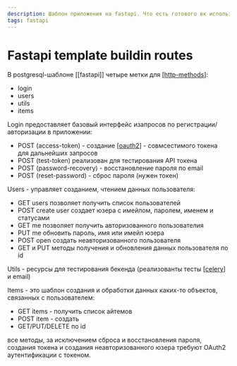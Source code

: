```yaml
---
description: Шаблон приложения на fastapi. Что есть готового вк использованию
tags: fastapi
---
```

# Fastapi template buildin routes

В postgresql-шаблоне [[fastapi]] четыре метки для [[http-methods]]:

- login
- users
- utils
- items

Login предоставляет базовый интерфейс изапросов по регистрации/авторизации в приложении:

- POST (access-token) - создание [[oauth2]] - совмсестимого токена для дальнейших запросов
- POST (test-token) реализован для тестирования API токена
- POST (password-recovery) - восстановление пароля по email
- POST (reset-password) - сброс пароля (нужен токен)

Users - управляет созданием, чтением данных пользователя:

- GET users позволяет получить список пользователей
- POST create user создает юзера с имейлом, паролем, именем и статусами
- GET me позволяет получить авторизованного пользователия
- PUT me обновить пароль, имя или имейл юзера
- POST open создать неавторизованного пользователя
- GET и PUT методы получения и обновления данных пользователя по id

Utils - ресурсы для тестирования бекенда (реализованты тесты [[celery]] и email)

Items - это шаблон создания и обработки данных каких-то объектов, связанных с пользователем:

- GET items - получить список айтемов
- POST item - создать
- GET/PUT/DELETE по id

все методы, за исключением сброса и восстановления пароля, создания токена и создания неавторизованного юзера требуют OAuth2 аутентификации с токеном.

[//begin]: # "Autogenerated link references for markdown compatibility"
[http-methods]: http-methods "Http methods"
[oauth2]: oauth2 "OAuth2"
[celery]: celery "Celery"
[//end]: # "Autogenerated link references"